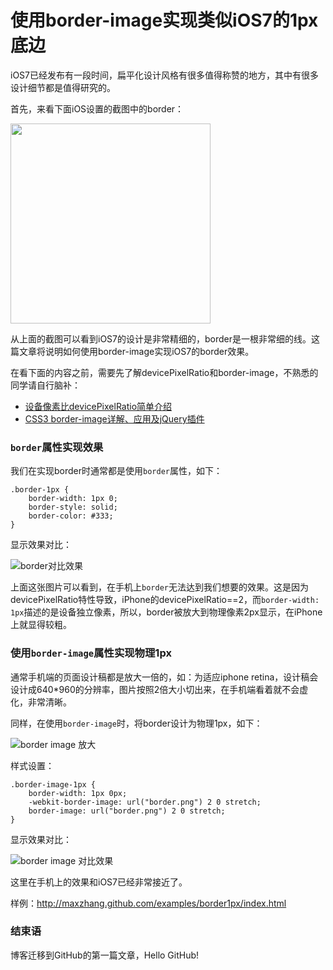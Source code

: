 使用border-image实现类似iOS7的1px底边
===================

iOS7已经发布有一段时间，扁平化设计风格有很多值得称赞的地方，其中有很多设计细节都是值得研究的。

首先，来看下面iOS设置的截图中的border：

<img width="320" src="http://maxzhang.github.com/articles/images/ios7_settings.png" />

从上面的截图可以看到iOS7的设计是非常精细的，border是一根非常细的线。这篇文章将说明如何使用border-image实现iOS7的border效果。

在看下面的内容之前，需要先了解devicePixelRatio和border-image，不熟悉的同学请自行脑补：

* [设备像素比devicePixelRatio简单介绍](http://www.zhangxinxu.com/wordpress/2012/08/window-devicepixelratio/)
* [CSS3 border-image详解、应用及jQuery插件](http://www.zhangxinxu.com/wordpress/?p=518)


### `border`属性实现效果

我们在实现border时通常都是使用`border`属性，如下：
```
.border-1px {
    border-width: 1px 0;
    border-style: solid;
    border-color: #333;
}
```

显示效果对比：

![border对比效果](http://maxzhang.github.com/articles/images/border_compare.png)

上面这张图片可以看到，在手机上`border`无法达到我们想要的效果。这是因为devicePixelRatio特性导致，iPhone的devicePixelRatio==2，而`border-width: 1px`描述的是设备独立像素，所以，border被放大到物理像素2px显示，在iPhone上就显得较粗。

### 使用`border-image`属性实现物理1px

通常手机端的页面设计稿都是放大一倍的，如：为适应iphone retina，设计稿会设计成640*960的分辨率，图片按照2倍大小切出来，在手机端看着就不会虚化，非常清晰。

同样，在使用`border-image`时，将border设计为物理1px，如下：

![border image 放大](https://raw.github.com/maxzhang/maxzhang.github.com/master/articles/images/border_zoom.png)

样式设置：

```
.border-image-1px {
    border-width: 1px 0px;
    -webkit-border-image: url("border.png") 2 0 stretch;
    border-image: url("border.png") 2 0 stretch;
}
```

显示效果对比：

![border image 对比效果](http://maxzhang.github.com/articles/images/border_image_compare.png)

这里在手机上的效果和iOS7已经非常接近了。

样例：http://maxzhang.github.com/examples/border1px/index.html

### 结束语

博客迁移到GitHub的第一篇文章，Hello GitHub!
